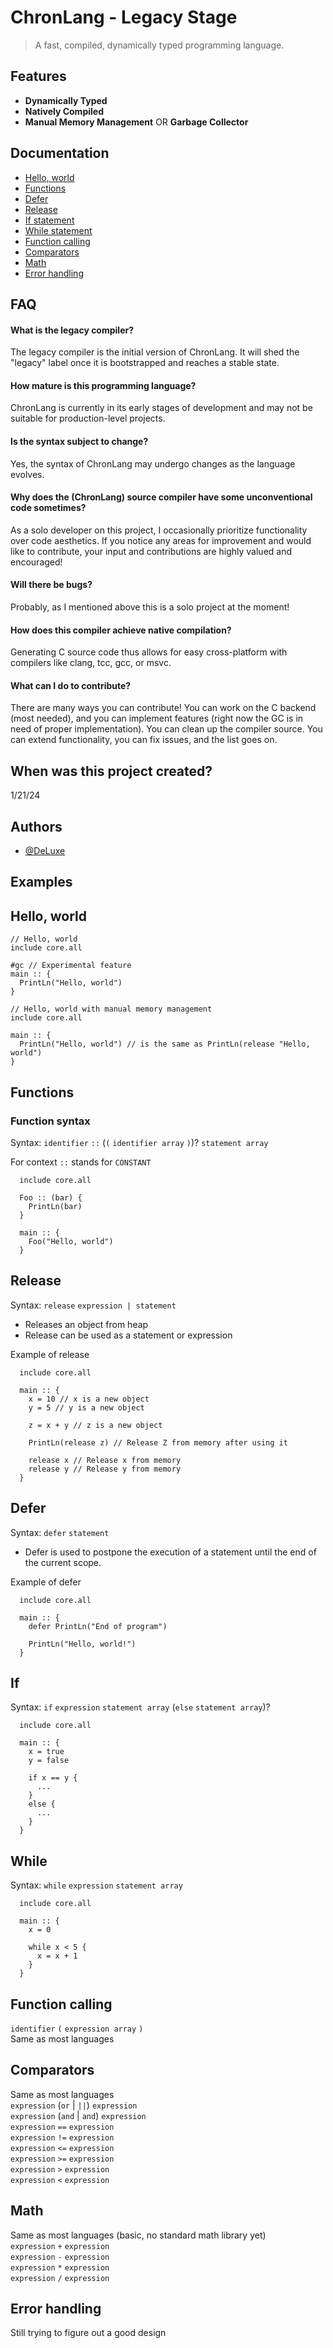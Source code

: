 # ChronLang - Legacy Stage

> A fast, compiled, dynamically typed programming language.

## Features

- **Dynamically Typed**
- **Natively Compiled**
- **Manual Memory Management** OR **Garbage Collector**

## Documentation

- [Hello, world](#hello-world)
- [Functions](#functions)
- [Defer](#defer)
- [Release](#release)
- [If statement](#if)
- [While statement](#while)
- [Function calling](#function-calling)
- [Comparators](#comparators)
- [Math](#math)
- [Error handling](#error-handling)

## FAQ

#### What is the legacy compiler?
The legacy compiler is the initial version of ChronLang. It will shed the "legacy" label once it is bootstrapped and reaches a stable state.

#### How mature is this programming language?
ChronLang is currently in its early stages of development and may not be suitable for production-level projects.

#### Is the syntax subject to change?
Yes, the syntax of ChronLang may undergo changes as the language evolves.

#### Why does the (ChronLang) source compiler have some unconventional code sometimes?
As a solo developer on this project, I occasionally prioritize functionality over code aesthetics. If you notice any areas for improvement and would like to contribute, your input and contributions are highly valued and encouraged!

#### Will there be bugs?
Probably, as I mentioned above this is a solo project at the moment!

#### How does this compiler achieve native compilation?
Generating C source code thus allows for easy cross-platform with compilers like clang, tcc, gcc, or msvc.

#### What can I do to contribute?
There are many ways you can contribute! You can work on the C backend (most needed), and you can implement features (right now the GC is in need of proper implementation). You can clean up the compiler source. You can extend functionality, you can fix issues, and the list goes on.

## When was this project created?
1/21/24

## Authors

- [@DeLuxe](https://github.com/DeLuxe-1337)


## Examples

## Hello, world
```chron
// Hello, world
include core.all

#gc // Experimental feature
main :: {
  PrintLn("Hello, world")
}
```

```chron
// Hello, world with manual memory management
include core.all

main :: {
  PrintLn("Hello, world") // is the same as PrintLn(release "Hello, world")
}
```

## Functions

### Function syntax
Syntax:
`identifier` `::` (`(` `identifier array` `)`)? `statement array`

For context `::` stands for `CONSTANT`  
  
```chron
  include core.all 

  Foo :: (bar) {
    PrintLn(bar)
  }

  main :: {
    Foo("Hello, world")
  }
```

## Release
Syntax: 
`release` `expression | statement`

- Releases an object from heap
- Release can be used as a statement or expression  

Example of release
```chron
  include core.all

  main :: {
    x = 10 // x is a new object
    y = 5 // y is a new object

    z = x + y // z is a new object

    PrintLn(release z) // Release Z from memory after using it

    release x // Release x from memory
    release y // Release y from memory
  }
```

## Defer
Syntax:
`defer` `statement`

- Defer is used to postpone the execution of a statement until the end of the current scope.

Example of defer
```chron
  include core.all

  main :: {
    defer PrintLn("End of program")

    PrintLn("Hello, world!")
  }
```

## If
  Syntax: `if` `expression` `statement array` (`else` `statement array`)?

  ```chron
    include core.all

    main :: {
      x = true
      y = false

      if x == y {
        ...
      }
      else {
        ...
      }
    }
  ```

## While
Syntax: `while` `expression` `statement array`

  ```chron
    include core.all

    main :: {
      x = 0

      while x < 5 {
        x = x + 1
      }
    }
  ```

## Function calling
`identifier` `(` `expression array` `)`  
Same as most languages  

## Comparators
Same as most languages  
`expression` (`or` | `||`) `expression`  
`expression` (`and` | `and`) `expression`  
`expression` `==` `expression`  
`expression` `!=` `expression`  
`expression` `<=` `expression`  
`expression` `>=` `expression`  
`expression` `>` `expression`  
`expression` `<` `expression`  

## Math
Same as most languages (basic, no standard math library yet)  
`expression` `+` `expression`  
`expression` `-` `expression`  
`expression` `*` `expression`  
`expression` `/` `expression`  

## Error handling
Still trying to figure out a good design